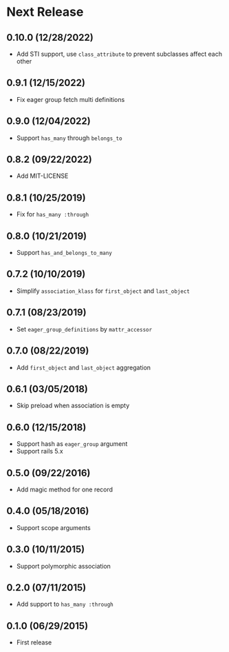# Next Release

## 0.10.0 (12/28/2022)

* Add STI support, use `class_attribute` to prevent subclasses affect each other

## 0.9.1 (12/15/2022)

* Fix eager group fetch multi definitions

## 0.9.0 (12/04/2022)

* Support `has_many`  through `belongs_to`

## 0.8.2 (09/22/2022)

* Add MIT-LICENSE

## 0.8.1 (10/25/2019)

* Fix for `has_many :through`

## 0.8.0 (10/21/2019)

* Support `has_and_belongs_to_many`

## 0.7.2 (10/10/2019)

* Simplify `association_klass` for `first_object` and `last_object`

## 0.7.1 (08/23/2019)

* Set `eager_group_definitions` by `mattr_accessor`

## 0.7.0 (08/22/2019)

* Add `first_object` and `last_object` aggregation

## 0.6.1 (03/05/2018)

* Skip preload when association is empty

## 0.6.0 (12/15/2018)

* Support hash as `eager_group` argument
* Support rails 5.x

## 0.5.0 (09/22/2016)

* Add magic method for one record

## 0.4.0 (05/18/2016)

* Support scope arguments

## 0.3.0 (10/11/2015)

* Support polymorphic association

## 0.2.0 (07/11/2015)

* Add support to `has_many :through`

## 0.1.0 (06/29/2015)

* First release
